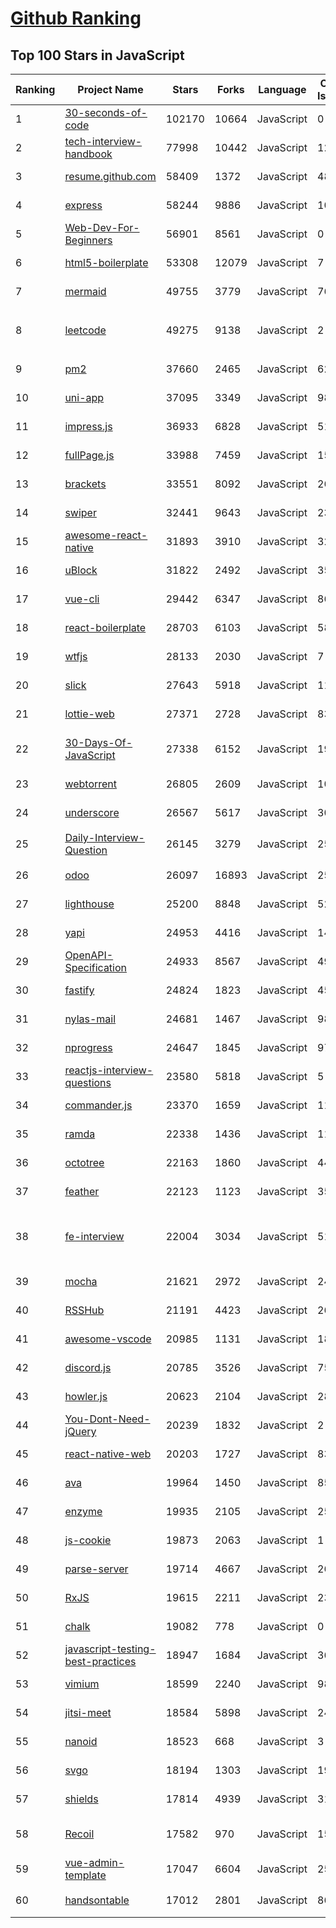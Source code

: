 [Github Ranking](../README.md)
==========

## Top 100 Stars in JavaScript

| Ranking | Project Name | Stars | Forks | Language | Open Issues | Description | Last Commit |
| ------- | ------------ | ----- | ----- | -------- | ----------- | ----------- | ----------- |
| 1 | [30-seconds-of-code](https://github.com/30-seconds/30-seconds-of-code) | 102170 | 10664 | JavaScript | 0 | Short JavaScript code snippets for all your development needs | 2022-09-05T15:59:12Z |
| 2 | [tech-interview-handbook](https://github.com/yangshun/tech-interview-handbook) | 77998 | 10442 | JavaScript | 12 | 💯 Curated coding interview preparation materials for busy software engineers | 2022-09-08T01:28:10Z |
| 3 | [resume.github.com](https://github.com/resume/resume.github.com) | 58409 | 1372 | JavaScript | 48 | Resumes generated using the GitHub informations | 2022-01-24T03:34:10Z |
| 4 | [express](https://github.com/expressjs/express) | 58244 | 9886 | JavaScript | 106 | Fast, unopinionated, minimalist web framework for node. | 2022-08-30T20:26:35Z |
| 5 | [Web-Dev-For-Beginners](https://github.com/microsoft/Web-Dev-For-Beginners) | 56901 | 8561 | JavaScript | 0 | 24 Lessons, 12 Weeks, Get Started as a Web Developer | 2022-09-07T19:10:19Z |
| 6 | [html5-boilerplate](https://github.com/h5bp/html5-boilerplate) | 53308 | 12079 | JavaScript | 7 | A professional front-end template for building fast, robust, and adaptable web apps or sites. | 2022-09-02T01:49:08Z |
| 7 | [mermaid](https://github.com/mermaid-js/mermaid) | 49755 | 3779 | JavaScript | 769 | Generation of diagram and flowchart from text in a similar manner as markdown | 2022-09-07T21:17:35Z |
| 8 | [leetcode](https://github.com/azl397985856/leetcode) | 49275 | 9138 | JavaScript | 2 | 推荐刷题网站：https://www.lintcode.com/?utm_source=tf-github-lucifer2022  LeetCode Solutions: A Record of My Problem Solving Journey.( leetcode题解，记录自己的leetcode解题之路。) | 2022-08-21T14:08:34Z |
| 9 | [pm2](https://github.com/Unitech/pm2) | 37660 | 2465 | JavaScript | 622 | Node.js Production Process Manager with a built-in Load Balancer. | 2022-09-06T19:55:28Z |
| 10 | [uni-app](https://github.com/dcloudio/uni-app) | 37095 | 3349 | JavaScript | 984 | A cross-platform framework using Vue.js | 2022-09-07T14:11:20Z |
| 11 | [impress.js](https://github.com/impress/impress.js) | 36933 | 6828 | JavaScript | 51 | It's a presentation framework based on the power of CSS3 transforms and transitions in modern browsers and inspired by the idea behind prezi.com. | 2022-08-23T14:46:19Z |
| 12 | [fullPage.js](https://github.com/alvarotrigo/fullPage.js) | 33988 | 7459 | JavaScript | 159 | fullPage plugin by Alvaro Trigo. Create full screen pages fast and simple | 2022-09-07T18:09:58Z |
| 13 | [brackets](https://github.com/adobe/brackets) | 33551 | 8092 | JavaScript | 2620 | An open source code editor for the web, written in JavaScript, HTML and CSS. | 2022-06-12T08:19:24Z |
| 14 | [swiper](https://github.com/nolimits4web/swiper) | 32441 | 9643 | JavaScript | 231 | Most modern mobile touch slider with hardware accelerated transitions | 2022-09-07T08:09:54Z |
| 15 | [awesome-react-native](https://github.com/jondot/awesome-react-native) | 31893 | 3910 | JavaScript | 32 | Awesome React Native components, news, tools, and learning material! | 2022-09-02T01:28:40Z |
| 16 | [uBlock](https://github.com/gorhill/uBlock) | 31822 | 2492 | JavaScript | 35 | uBlock Origin - An efficient blocker for Chromium and Firefox. Fast and lean. | 2022-09-07T17:46:14Z |
| 17 | [vue-cli](https://github.com/vuejs/vue-cli) | 29442 | 6347 | JavaScript | 860 | 🛠️ webpack-based tooling for Vue.js Development | 2022-09-07T20:18:59Z |
| 18 | [react-boilerplate](https://github.com/react-boilerplate/react-boilerplate) | 28703 | 6103 | JavaScript | 58 | :fire: A highly scalable, offline-first foundation with the best developer experience and a focus on performance and best practices. | 2022-08-16T23:42:02Z |
| 19 | [wtfjs](https://github.com/denysdovhan/wtfjs) | 28133 | 2030 | JavaScript | 7 | 🤪 A list of funny and tricky JavaScript examples | 2022-09-04T07:44:57Z |
| 20 | [slick](https://github.com/kenwheeler/slick) | 27643 | 5918 | JavaScript | 1139 | the last carousel you'll ever need | 2022-08-31T11:15:05Z |
| 21 | [lottie-web](https://github.com/airbnb/lottie-web) | 27371 | 2728 | JavaScript | 831 | Render After Effects animations natively on Web, Android and iOS, and React Native. http://airbnb.io/lottie/ | 2022-08-26T05:47:36Z |
| 22 | [30-Days-Of-JavaScript](https://github.com/Asabeneh/30-Days-Of-JavaScript) | 27338 | 6152 | JavaScript | 19 | 30 days of JavaScript programming challenge is a step-by-step guide to learn JavaScript programming language in 30 days. This challenge may take more than 100 days,  please just follow your own pace.  | 2022-09-07T19:16:39Z |
| 23 | [webtorrent](https://github.com/webtorrent/webtorrent) | 26805 | 2609 | JavaScript | 106 | ⚡️ Streaming torrent client for the web | 2022-09-03T04:39:45Z |
| 24 | [underscore](https://github.com/jashkenas/underscore) | 26567 | 5617 | JavaScript | 30 | JavaScript's utility _ belt | 2022-09-03T00:03:13Z |
| 25 | [Daily-Interview-Question](https://github.com/Advanced-Frontend/Daily-Interview-Question) | 26145 | 3279 | JavaScript | 254 | 我是依扬（木易杨），公众号「高级前端进阶」作者，每天搞定一道前端大厂面试题，祝大家天天进步，一年后会看到不一样的自己。 | 2020-11-09T01:07:00Z |
| 26 | [odoo](https://github.com/odoo/odoo) | 26097 | 16893 | JavaScript | 2512 | Odoo. Open Source Apps To Grow Your Business. | 2022-09-08T02:26:47Z |
| 27 | [lighthouse](https://github.com/GoogleChrome/lighthouse) | 25200 | 8848 | JavaScript | 521 | Automated auditing, performance metrics, and best practices for the web. | 2022-09-07T23:26:37Z |
| 28 | [yapi](https://github.com/YMFE/yapi) | 24953 | 4416 | JavaScript | 1437 | YApi 是一个可本地部署的、打通前后端及QA的、可视化的接口管理平台 | 2022-09-07T03:20:13Z |
| 29 | [OpenAPI-Specification](https://github.com/OAI/OpenAPI-Specification) | 24933 | 8567 | JavaScript | 494 | The OpenAPI Specification Repository | 2022-09-07T04:15:51Z |
| 30 | [fastify](https://github.com/fastify/fastify) | 24824 | 1823 | JavaScript | 45 | Fast and low overhead web framework, for Node.js | 2022-09-07T23:20:39Z |
| 31 | [nylas-mail](https://github.com/nylas/nylas-mail) | 24681 | 1467 | JavaScript | 984 | :love_letter: An extensible desktop mail app built on the modern web.  Forks welcome! | 2021-07-05T13:35:43Z |
| 32 | [nprogress](https://github.com/rstacruz/nprogress) | 24647 | 1845 | JavaScript | 97 | For slim progress bars like on YouTube, Medium, etc | 2022-06-04T00:38:39Z |
| 33 | [reactjs-interview-questions](https://github.com/sudheerj/reactjs-interview-questions) | 23580 | 5818 | JavaScript | 5 | List of top 500 ReactJS Interview Questions & Answers....Coding exercise questions are coming soon!! | 2022-08-24T17:41:58Z |
| 34 | [commander.js](https://github.com/tj/commander.js) | 23370 | 1659 | JavaScript | 11 | node.js command-line interfaces made easy | 2022-09-06T09:10:21Z |
| 35 | [ramda](https://github.com/ramda/ramda) | 22338 | 1436 | JavaScript | 116 | :ram: Practical functional Javascript | 2022-08-24T13:19:27Z |
| 36 | [octotree](https://github.com/ovity/octotree) | 22163 | 1860 | JavaScript | 44 | GitHub on steroids | 2022-04-16T15:08:33Z |
| 37 | [feather](https://github.com/feathericons/feather) | 22123 | 1123 | JavaScript | 357 | Simply beautiful open source icons | 2022-08-22T14:17:50Z |
| 38 | [fe-interview](https://github.com/haizlin/fe-interview) | 22004 | 3034 | JavaScript | 5112 | 前端面试每日 3+1，以面试题来驱动学习，提倡每日学习与思考，每天进步一点！每天早上5点纯手工发布面试题（死磕自己，愉悦大家），6000+道前端面试题全面覆盖，HTML/CSS/JavaScript/Vue/React/Nodejs/TypeScript/ECMAScritpt/Webpack/Jquery/小程序/软技能…… | 2022-09-07T20:49:13Z |
| 39 | [mocha](https://github.com/mochajs/mocha) | 21621 | 2972 | JavaScript | 240 | ☕️ simple, flexible, fun javascript test framework for node.js & the browser | 2022-09-04T00:01:12Z |
| 40 | [RSSHub](https://github.com/DIYgod/RSSHub) | 21191 | 4423 | JavaScript | 263 | 🍰 Everything is RSSible | 2022-09-08T01:49:29Z |
| 41 | [awesome-vscode](https://github.com/viatsko/awesome-vscode) | 20985 | 1131 | JavaScript | 18 | 🎨 A curated list of delightful VS Code packages and resources. | 2022-09-04T06:56:01Z |
| 42 | [discord.js](https://github.com/discordjs/discord.js) | 20785 | 3526 | JavaScript | 75 | A powerful JavaScript library for interacting with the Discord API | 2022-09-08T00:31:58Z |
| 43 | [howler.js](https://github.com/goldfire/howler.js) | 20623 | 2104 | JavaScript | 284 | Javascript audio library for the modern web. | 2022-07-31T13:18:56Z |
| 44 | [You-Dont-Need-jQuery](https://github.com/camsong/You-Dont-Need-jQuery) | 20239 | 1832 | JavaScript | 2 | Examples of how to do query, style, dom, ajax, event etc like jQuery with plain javascript. | 2022-05-26T13:03:27Z |
| 45 | [react-native-web](https://github.com/necolas/react-native-web) | 20203 | 1727 | JavaScript | 83 | Development monorepo for "React Native for Web" | 2022-09-01T22:13:42Z |
| 46 | [ava](https://github.com/avajs/ava) | 19964 | 1450 | JavaScript | 85 | Node.js test runner that lets you develop with confidence 🚀 | 2022-09-05T09:33:35Z |
| 47 | [enzyme](https://github.com/enzymejs/enzyme) | 19935 | 2105 | JavaScript | 257 | JavaScript Testing utilities for React | 2022-08-09T15:34:38Z |
| 48 | [js-cookie](https://github.com/js-cookie/js-cookie) | 19873 | 2063 | JavaScript | 1 | A simple, lightweight JavaScript API for handling browser cookies | 2022-07-20T03:17:33Z |
| 49 | [parse-server](https://github.com/parse-community/parse-server) | 19714 | 4667 | JavaScript | 261 | API server module for Node/Express | 2022-09-08T02:15:39Z |
| 50 | [RxJS](https://github.com/Reactive-Extensions/RxJS) | 19615 | 2211 | JavaScript | 231 | The Reactive Extensions for JavaScript | 2018-04-18T20:17:39Z |
| 51 | [chalk](https://github.com/chalk/chalk) | 19082 | 778 | JavaScript | 0 | 🖍 Terminal string styling done right | 2022-08-25T04:15:09Z |
| 52 | [javascript-testing-best-practices](https://github.com/goldbergyoni/javascript-testing-best-practices) | 18947 | 1684 | JavaScript | 36 | 📗🌐 🚢 Comprehensive and exhaustive JavaScript & Node.js testing best practices (April 2022) | 2022-09-03T13:17:57Z |
| 53 | [vimium](https://github.com/philc/vimium) | 18599 | 2240 | JavaScript | 983 | The hacker's browser. | 2022-09-07T09:38:07Z |
| 54 | [jitsi-meet](https://github.com/jitsi/jitsi-meet) | 18584 | 5898 | JavaScript | 244 | Jitsi Meet - Secure, Simple and Scalable Video Conferences that you use as a standalone app or embed in your web application. | 2022-09-08T02:49:33Z |
| 55 | [nanoid](https://github.com/ai/nanoid) | 18523 | 668 | JavaScript | 3 | A tiny (130 bytes), secure, URL-friendly, unique string ID generator for JavaScript | 2022-08-16T22:40:52Z |
| 56 | [svgo](https://github.com/svg/svgo) | 18194 | 1303 | JavaScript | 196 | ⚙️ Node.js tool for optimizing SVG files | 2022-09-07T08:31:38Z |
| 57 | [shields](https://github.com/badges/shields) | 17814 | 4939 | JavaScript | 314 | Concise, consistent, and legible badges in SVG and raster format | 2022-09-07T21:41:25Z |
| 58 | [Recoil](https://github.com/facebookexperimental/Recoil) | 17582 | 970 | JavaScript | 157 | Recoil is an experimental state management library for React apps. It provides several capabilities that are difficult to achieve with React alone, while being compatible with the newest features of React. | 2022-09-07T23:01:55Z |
| 59 | [vue-admin-template](https://github.com/PanJiaChen/vue-admin-template) | 17047 | 6604 | JavaScript | 250 | a vue2.0 minimal admin template  | 2022-07-25T10:53:09Z |
| 60 | [handsontable](https://github.com/handsontable/handsontable) | 17012 | 2801 | JavaScript | 862 | JavaScript data grid with a spreadsheet look & feel. Works with React, Angular, and Vue. Supported by the Handsontable team ⚡ | 2022-09-07T15:13:33Z |

